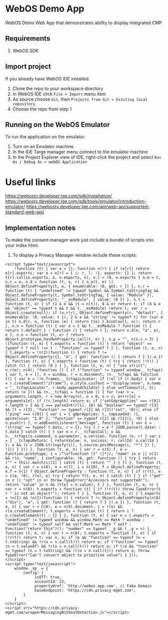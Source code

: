 # WebOS Demo App
WebOS Demo Web App that demonstrates ability to display integrated CMP

## Requirements
1. WebOS SDK

## Import project
If you already have WebOS IDE installed:
1. Clone the repo to your workspace directory
2. In WebOS IDE click `File > Import` menu item
3. As source choose `Git`, then `Projects from Git > Existing local repository`
4. Choose the repo from step 1

## Running on the WebOS Emulator
To run the application on the emulator:
1. Turn on an Emulator machine
2. In the IDE Targe manager menu connect to the emulator machine
1. In the Project Explorer view of IDE, right-click the project and select `Run As / Debug As > webOS Application`

# Useful links
https://webostv.developer.lge.com/sdk/installation/
https://webostv.developer.lge.com/sdk/tools/emulator/introduction-emulator/
https://webostv.developer.lge.com/api/web-api/supported-standard-web-api/

## Implementation notes
To make the consent manager work just include a bundle of scripts into your index.html:
1. To display a Privacy Manager window include these scripts:
```
<script type="text/javascript">
    !function (t) { var e = {}; function n(r) { if (e[r]) return e[r].exports; var o = e[r] = { i: r, l: !1, exports: {} }; return t[r].call(o.exports, o, o.exports, n), o.l = !0, o.exports } n.m = t, n.c = e, n.d = function (t, e, r) { n.o(t, e) || Object.defineProperty(t, e, { enumerable: !0, get: r }) }, n.r = function (t) { "undefined" != typeof Symbol && Symbol.toStringTag && Object.defineProperty(t, Symbol.toStringTag, { value: "Module" }), Object.defineProperty(t, "__esModule", { value: !0 }) }, n.t = function (t, e) { if (1 & e && (t = n(t)), 8 & e) return t; if (4 & e && "object" == typeof t && t && t.__esModule) return t; var r = Object.create(null); if (n.r(r), Object.defineProperty(r, "default", { enumerable: !0, value: t }), 2 & e && "string" != typeof t) for (var o in t) n.d(r, o, function (e) { return t[e] }.bind(null, o)); return r }, n.n = function (t) { var e = t && t.__esModule ? function () { return t.default } : function () { return t }; return n.d(e, "a", e), e }, n.o = function (t, e) { return Object.prototype.hasOwnProperty.call(t, e) }, n.p = "", n(n.s = 3) }([function (t, e) { t.exports = function (t) { return "object" == typeof t ? null !== t : "function" == typeof t } }, function (t, e, n) { t.exports = !n(2)(function () { return 7 != Object.defineProperty({}, "a", { get: function () { return 7 } }).a }) }, function (t, e) { t.exports = function (t) { try { return !!t() } catch (t) { return !0 } } }, function (t, e, n) { "use strict"; n.r(e); n(4); !function () { if ("function" != typeof window.__tcfapi) { var t, e = [], n = window, r = n.document; !n.__tcfapi && function t() { var e = !!n.frames.__tcfapiLocator; if (!e) if (r.body) { var o = r.createElement("iframe"); o.style.cssText = "display:none", o.name = "__tcfapiLocator", r.body.appendChild(o) } else setTimeout(t, 5); return !e }() && (n.__tcfapi = function () { for (var n = arguments.length, r = new Array(n), o = 0; o < n; o++)r[o] = arguments[o]; if (!r.length) return e; if ("setGdprApplies" === r[0]) r.length > 3 && 2 === parseInt(r[1], 10) && "boolean" == typeof r[3] && (t = r[3], "function" == typeof r[2] && r[2]("set", !0)); else if ("ping" === r[0]) { var i = { gdprApplies: t, cmpLoaded: !1, apiVersion: "2.0" }; "function" == typeof r[2] && r[2](i, !0) } else e.push(r) }, n.addEventListener("message", function (t) { var e = "string" == typeof t.data, r = {}; try { r = e ? JSON.parse(t.data) : t.data } catch (t) { } var o = r.__tcfapiCall; o && n.__tcfapi(o.command, o.parameter, o.version, function (n, r) { var i = { __tcfapiReturn: { returnValue: n, success: r, callId: o.callId } }; e && (i = JSON.stringify(i)), t.source.postMessage(i, "*") }) }, !1)) } }() }, function (t, e, n) { var r = n(5).f, o = Function.prototype, i = /^\s*function ([^ (]*)/; "name" in o || n(1) && r(o, "name", { configurable: !0, get: function () { try { return ("" + this).match(i)[1] } catch (t) { return "" } } }) }, function (t, e, n) { var r = n(6), o = n(7), i = n(10), f = Object.defineProperty; e.f = n(1) ? Object.defineProperty : function (t, e, n) { if (r(t), e = i(e, !0), r(n), o) try { return f(t, e, n) } catch (t) { } if ("get" in n || "set" in n) throw TypeError("Accessors not supported!"); return "value" in n && (t[e] = n.value), t } }, function (t, e, n) { var r = n(0); t.exports = function (t) { if (!r(t)) throw TypeError(t + " is not an object!"); return t } }, function (t, e, n) { t.exports = !n(1) && !n(2)(function () { return 7 != Object.defineProperty(n(8)("div"), "a", { get: function () { return 7 } }).a }) }, function (t, e, n) { var r = n(0), o = n(9).document, i = r(o) && r(o.createElement); t.exports = function (t) { return i ? o.createElement(t) : {} } }, function (t, e) { var n = t.exports = "undefined" != typeof window && window.Math == Math ? window : "undefined" != typeof self && self.Math == Math ? self : Function("return this")(); "number" == typeof __g && (__g = n) }, function (t, e, n) { var r = n(0); t.exports = function (t, e) { if (!r(t)) return t; var n, o; if (e && "function" == typeof (n = t.toString) && !r(o = n.call(t))) return o; if ("function" == typeof (n = t.valueOf) && !r(o = n.call(t))) return o; if (!e && "function" == typeof (n = t.toString) && !r(o = n.call(t))) return o; throw TypeError("Can't convert object to primitive value") } }]);
</script>
<script type="text/javascript">
    window._sp_ = {
        config: {
             isOTT: true,
             accountId: 22,
             propertyHref: 'http://webos.app.com', // Fake Domain
             baseEndpoint: 'https://cdn.privacy-mgmt.com',
        }
    }
</script>
<script src="https://cdn.privacy-mgmt.com/wrapperMessagingWithoutDetection.js"></script>
```
